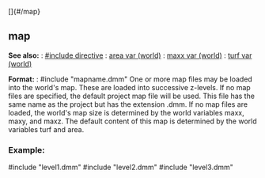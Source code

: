 []{#/map}
  ## map
  **See also:**
  :   [#include directive](ref/DM/preprocessor/include)
  :   [area var (world)](ref/world/var/area)
  :   [maxx var (world)](ref/world/var/maxx)
  :   [turf var (world)](ref/world/var/turf)
  <!-- -->
  **Format:**
  :   #include \"mapname.dmm\"
  One or more map files may be loaded into the world\'s map. These are
  loaded into successive z-levels. If no map files are specified, the
  default project map file will be used. This file has the same name as
  the project but has the extension .dmm.
  If no map files are loaded, the world\'s map size is determined by the
  world variables maxx, maxy, and maxz. The default content of this map is
  determined by the world variables turf and area.
  ### Example:
  #include \"level1.dmm\" #include \"level2.dmm\" #include \"level3.dmm\"